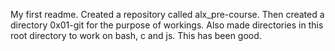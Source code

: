 My first readme. Created a repository called alx_pre-course. Then created a directory 0x01-git for the purpose of workings.
Also made directories in this root directory to work on bash, c and js.
This has been good.

